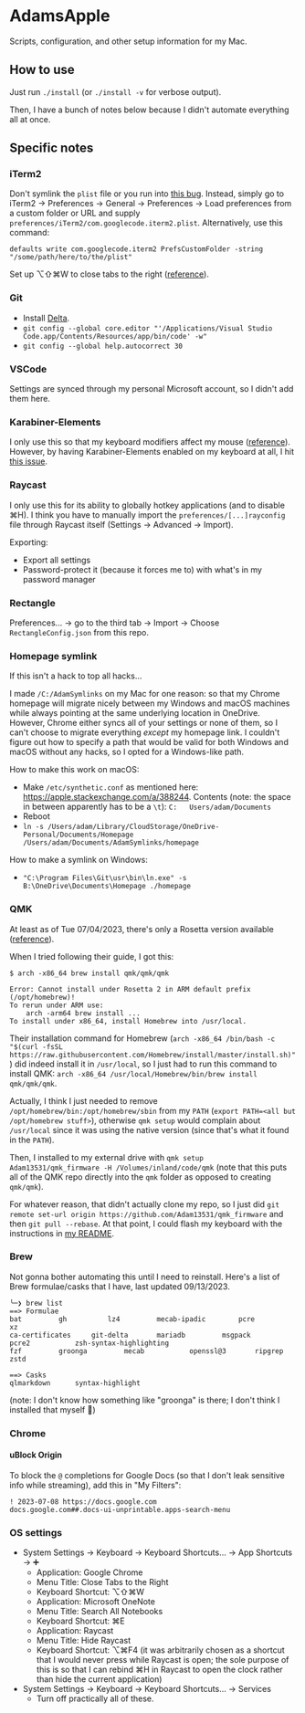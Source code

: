# AdamsApple

Scripts, configuration, and other setup information for my Mac.

## How to use

Just run `./install` (or `./install -v` for verbose output).

Then, I have a bunch of notes below because I didn't automate everything all at once.

## Specific notes

### iTerm2

Don't symlink the `plist` file or you run into [this bug](https://gitlab.com/gnachman/iterm2/-/issues/10962). Instead, simply go to iTerm2 → Preferences → General → Preferences → Load preferences from a custom folder or URL and supply `preferences/iTerm2/com.googlecode.iterm2.plist`. Alternatively, use this command:

`defaults write com.googlecode.iterm2 PrefsCustomFolder -string "/some/path/here/to/the/plist"`

Set up ⌥⇧⌘W to close tabs to the right ([reference](https://iterm2.com/python-api/examples/close_to_the_right.html)).

### Git

- Install [Delta](https://github.com/dandavison/delta).
- `git config --global core.editor "'/Applications/Visual Studio Code.app/Contents/Resources/app/bin/code' -w"`
- `git config --global help.autocorrect 30`

### VSCode

Settings are synced through my personal Microsoft account, so I didn't add them here.

### Karabiner-Elements

I only use this so that my keyboard modifiers affect my mouse ([reference](https://superuser.com/a/1031484)). However, by having Karabiner-Elements enabled on my keyboard at all, I hit [this issue](https://github.com/pqrs-org/Karabiner-Elements/issues/3545).

### Raycast

I only use this for its ability to globally hotkey applications (and to disable ⌘H). I think you have to manually import the `preferences/[...]rayconfig` file through Raycast itself (Settings → Advanced → Import).

Exporting:

- Export all settings
- Password-protect it (because it forces me to) with what's in my password manager

### Rectangle

Preferences... → go to the third tab → Import → Choose `RectangleConfig.json` from this repo.

### Homepage symlink

If this isn't a hack to top all hacks...

I made `/C:/AdamSymlinks` on my Mac for one reason: so that my Chrome homepage will migrate nicely between my Windows and macOS machines while always pointing at the same underlying location in OneDrive. However, Chrome either syncs all of your settings or none of them, so I can't choose to migrate everything *except* my homepage link. I couldn't figure out how to specify a path that would be valid for both Windows and macOS without any hacks, so I opted for a Windows-like path.

How to make this work on macOS:

- Make `/etc/synthetic.conf` as mentioned here: https://apple.stackexchange.com/a/388244. Contents (note: the space in between apparently has to be a `\t`):
  `C:	Users/adam/Documents`
- Reboot
- `ln -s /Users/adam/Library/CloudStorage/OneDrive-Personal/Documents/Homepage /Users/adam/Documents/AdamSymlinks/homepage`

How to make a symlink on Windows:

- `"C:\Program Files\Git\usr\bin\ln.exe" -s B:\OneDrive\Documents\Homepage ./homepage`

### QMK

At least as of Tue 07/04/2023, there's only a Rosetta version available ([reference](https://docs.qmk.fm/#/newbs_getting_started)).

When I tried following their guide, I got this:

```
$ arch -x86_64 brew install qmk/qmk/qmk

Error: Cannot install under Rosetta 2 in ARM default prefix (/opt/homebrew)!
To rerun under ARM use:
    arch -arm64 brew install ...
To install under x86_64, install Homebrew into /usr/local.
```

Their installation command for Homebrew (`arch -x86_64 /bin/bash -c "$(curl -fsSL https://raw.githubusercontent.com/Homebrew/install/master/install.sh)"`) did indeed install it in `/usr/local`, so I just had to run this command to install QMK: `arch -x86_64 /usr/local/Homebrew/bin/brew install qmk/qmk/qmk`.

Actually, I think I just needed to remove `/opt/homebrew/bin:/opt/homebrew/sbin` from my `PATH` (`export PATH=<all but /opt/homebrew stuff>`), otherwise `qmk setup` would complain about `/usr/local` since it was using the native version (since that's what it found in the `PATH`).

Then, I installed to my external drive with `qmk setup Adam13531/qmk_firmware -H /Volumes/inland/code/qmk` (note that this puts all of the QMK repo directly into the `qmk` folder as opposed to creating `qmk/qmk`).

For whatever reason, that didn't actually clone my repo, so I just did `git remote set-url origin https://github.com/Adam13531/qmk_firmware` and then `git pull --rebase`. At that point, I could flash my keyboard with the instructions in [my README](https://github.com/Adam13531/qmk_firmware).

### Brew

Not gonna bother automating this until I need to reinstall. Here's a list of Brew formulae/casks that I have, last updated 09/13/2023.

```
╰─❯ brew list
==> Formulae
bat			gh			lz4			mecab-ipadic		pcre			xz
ca-certificates		git-delta		mariadb			msgpack			pcre2			zsh-syntax-highlighting
fzf			groonga			mecab			openssl@3		ripgrep			zstd

==> Casks
qlmarkdown		syntax-highlight
```

(note: I don't know how something like "groonga" is there; I don't think I installed that myself 🤔)

### Chrome

#### uBlock Origin

To block the `@` completions for Google Docs (so that I don't leak sensitive info while streaming), add this in "My Filters":

```
! 2023-07-08 https://docs.google.com
docs.google.com##.docs-ui-unprintable.apps-search-menu
```

### OS settings

- System Settings → Keyboard → Keyboard Shortcuts... → App Shortcuts → ➕
  - Application: Google Chrome
  - Menu Title: Close Tabs to the Right
  - Keyboard Shortcut: ⌥⇧⌘W
  - Application: Microsoft OneNote
  - Menu Title: Search All Notebooks
  - Keyboard Shortcut: ⌘E
  - Application: Raycast
  - Menu Title: Hide Raycast
  - Keyboard Shortcut: ⌥⌘F4 (it was arbitrarily chosen as a shortcut that I would never press while Raycast is open; the sole purpose of this is so that I can rebind ⌘H in Raycast to open the clock rather than hide the current application)
- System Settings → Keyboard → Keyboard Shortcuts... → Services
  - Turn off practically all of these.
